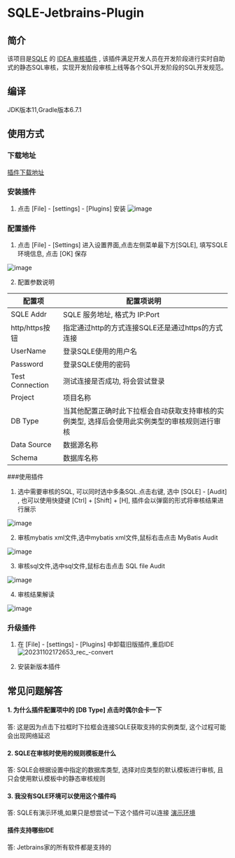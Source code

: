 # SQLE-Jetbrains-Plugin

## 简介

该项目是[SQLE](https://github.com/actiontech/sqle)
的 [IDEA 审核插件](https://github.com/actiontech/sqle-jetbrains-plugin) ,
该插件满足开发人员在开发阶段进行实时自助式的静态SQL审核，实现开发阶段审核上线等各个SQL开发阶段的SQL开发规范。

## 编译

JDK版本11,Gradle版本6.7.1

## 使用方式

### 下载地址

[插件下载地址](https://github.com/actiontech/sqle-jetbrains-plugin/releases)

### 安装插件

1. 点击 [File] - [settings] - [Plugins] 安装
![image](https://github.com/actiontech/sqle-jetbrains-plugin/assets/63177450/1f6e99de-fb86-411e-879e-6a6159966c47)

### 配置插件
1. 点击 [File] - [Settings] 进入设置界面,点击左侧菜单最下方[SQLE], 填写SQLE环境信息, 点击 [OK] 保存

![image](https://github.com/actiontech/sqle-jetbrains-plugin/assets/63177450/99403440-fd98-4b4b-a6c1-d2a0077e74e7)

2. 配置参数说明

| 配置项             | 配置项说明                                            |
|-----------------|--------------------------------------------------|
| SQLE Addr       | SQLE 服务地址, 格式为 IP:Port                           |
| http/https按钮    | 指定通过http的方式连接SQLE还是通过https的方式连接                  |
| UserName        | 登录SQLE使用的用户名                                     |
| Password        | 登录SQLE使用的密码                                      |
| Test Connection | 测试连接是否成功, 将会尝试登录                                 |
| Project         | 项目名称                                             |
| DB Type         | 当其他配置正确时此下拉框会自动获取支持审核的实例类型, 选择后会使用此实例类型的审核规则进行审核 |
| Data Source     | 数据源名称                                            |
| Schema          | 数据库名称                                            |

###使用插件
1. 选中需要审核的SQL, 可以同时选中多条SQL.点击右键, 选中 [SQLE] - [Audit] , 也可以使用快捷键 [Ctrl] + [Shift] + [H], 插件会以弹窗的形式将审核结果进行展示

![image](https://github.com/actiontech/sqle-jetbrains-plugin/assets/63177450/87b387bd-7c45-40a9-9683-135e065facb0)


2. 审核mybatis xml文件,选中mybatis xml文件,鼠标右击点击 MyBatis Audit

![image](https://github.com/actiontech/sqle-jetbrains-plugin/assets/63177450/05ca47bd-c6c8-41c2-b685-1952ba701212)


3. 审核sql文件,选中sql文件,鼠标右击点击 SQL file Audit

![image](https://github.com/actiontech/sqle-jetbrains-plugin/assets/63177450/4bb427a9-d209-475b-b000-cec75a07abba)


4. 审核结果解读

![image](https://github.com/actiontech/sqle-jetbrains-plugin/assets/63177450/b7b6a6e1-0857-42bd-9274-b56fb8448ca3)

### 升级插件

1. 在 [File] - [settings] - [Plugins] 中卸载旧版插件,重启IDE
   ![20231102172653_rec_-convert](https://github.com/actiontech/sqle-jetbrains-plugin/assets/63177450/7039da9d-3bc6-4a95-9123-6bb0c38cc802)
   
2. 安装新版本插件 

## 常见问题解答

#### 1. 为什么插件配置项中的 [DB Type] 点击时偶尔会卡一下

答: 这是因为点击下拉框时下拉框会连接SQLE获取支持的实例类型, 这个过程可能会出现网络延迟

#### 2. SQLE在审核时使用的规则模板是什么

答: SQLE会根据设置中指定的数据库类型, 选择对应类型的默认模板进行审核, 且只会使用默认模板中的静态审核规则

#### 3. 我没有SQLE环境可以使用这个插件吗

答: SQLE有演示环境,如果只是想尝试一下这个插件可以连接 [演示环境](https://actiontech.github.io/sqle-docs-cn/0.overview/1_online_demo.html)

#### 插件支持哪些IDE

答: Jetbrains家的所有软件都是支持的
